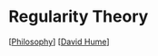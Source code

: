 # Regularity Theory

[[Philosophy]] [[David Hume]]

[//begin]: # "Autogenerated link references for markdown compatibility"
[Philosophy]: philosophy "Philosophy"
[David Hume]: david-hume "David Hume"
[//end]: # "Autogenerated link references"